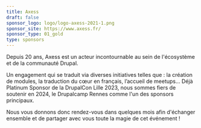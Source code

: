 ```yaml
---
title: Axess
draft: false
sponsor_logo: logo/logo-axess-2021-1.png
sponsor_site: https://www.axess.fr/
sponsor_type: 01_gold
type: sponsors
---
```

Depuis 20 ans, Axess est un acteur incontournable au sein de l'écosystème et de la communauté Drupal.

Un engagement qui se traduit via diverses initiatives telles que : la création de modules, la traduction du cœur en français, l’accueil de meetups… Déjà Platinum Sponsor de la DrupalCon Lille 2023, nous sommes fiers de soutenir en 2024, le Drupalcamp Rennes comme l'un des sponsors principaux.

Nous vous donnons donc rendez-vous dans quelques mois afin d'échanger ensemble et de partager avec vous toute la magie de cet événement !